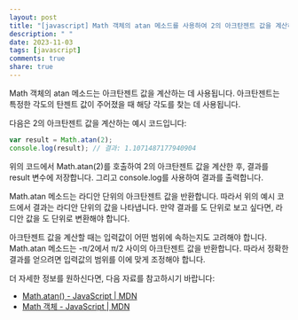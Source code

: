 ```yaml
---
layout: post
title: "[javascript] Math 객체의 atan 메소드를 사용하여 2의 아크탄젠트 값을 계산하는 방법은 무엇인가요?"
description: " "
date: 2023-11-03
tags: [javascript]
comments: true
share: true
---
```

Math 객체의 atan 메소드는 아크탄젠트 값을 계산하는 데 사용됩니다. 아크탄젠트는 특정한 각도의 탄젠트 값이 주어졌을 때 해당 각도를 찾는 데 사용됩니다. 

다음은 2의 아크탄젠트 값을 계산하는 예시 코드입니다:

```javascript
var result = Math.atan(2);
console.log(result); // 결과: 1.1071487177940904
```

위의 코드에서 Math.atan(2)를 호출하여 2의 아크탄젠트 값을 계산한 후, 결과를 result 변수에 저장합니다. 그리고 console.log를 사용하여 결과를 출력합니다.

Math.atan 메소드는 라디안 단위의 아크탄젠트 값을 반환합니다. 따라서 위의 예시 코드에서 결과는 라디안 단위의 값을 나타냅니다. 만약 결과를 도 단위로 보고 싶다면, 라디안 값을 도 단위로 변환해야 합니다.

아크탄젠트 값을 계산할 때는 입력값이 어떤 범위에 속하는지도 고려해야 합니다. Math.atan 메소드는 -π/2에서 π/2 사이의 아크탄젠트 값을 반환합니다. 따라서 정확한 결과를 얻으려면 입력값의 범위를 이에 맞게 조정해야 합니다.

더 자세한 정보를 원하신다면, 다음 자료를 참고하시기 바랍니다:
- [Math.atan() - JavaScript | MDN](https://developer.mozilla.org/ko/docs/Web/JavaScript/Reference/Global_Objects/Math/atan)
- [Math 객체 - JavaScript | MDN](https://developer.mozilla.org/ko/docs/Web/JavaScript/Reference/Global_Objects/Math)